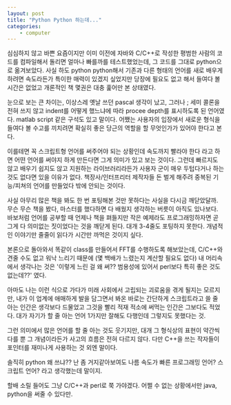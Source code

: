 ```yaml
---
layout: post
title: "Python Python 하는데..."
categories:
    - computer
---
```


심심하지 않고 바쁜 요즘이지만 이미 이전에 자바와 C/C++로 작성한 평범한 사람의 코드를 컴파일해서 돌리면 얼마나 빠를까를 테스트했었는데, 그 코드를 그대로 python으로 옮겨보았다. 사실 하도 python python해서 기존과 다른 형태의 언어를 새로 배우게 하려면 속도라든가 특이한 매력이 있겠지 싶었지만 당장에 필요도 없고 해서 들여다 볼 시간은 없었고 개론적인 책 몇권은 대충 훑어만 본 상태였다.

눈으로 보는 큰 차이는, 이상스레 옛날 쓰던 pascal 생각이 났고, 그러나 ; 세미 콜론을 전혀 쓰지 않고 indent를 어떻게 했느냐에 따라 procee depth를 표시하도록 된 언어였다. matlab script 같은 구석도 있고 말이다. 어쨌는 사용자의 입장에서 새로운 형식을 들여다 볼 수고를 끼치려면 확실히 좋은 당근의 역할을 할 무엇인가가 있어야 한다고 본다.

이를테면 꼭 스크립트형 언어를 써주어야 되는 상황인데 속도까지 빨라야 한다 라고 하면 어떤 언어를 써야지 하게 만든다면 그게 의미가 있고 보는 것이다. 그런데 빠르지도 않고 배우기 쉽지도 않고 지원하는 라이브러리라든가 사용자 군이 매우 두텁다거나 하는 것도 없다면 있을 이유가 없다. 책장사/인터프리터 제작자들 돈 벌게 해주려 중복된 기능/피쳐의 언어를 만들었다 밖에 안되는 것이다.

사실 아무리 많은 책을 봐도 한 번 포팅해본 것만 못하다는 사실을 다시금 깨닫았달까. 무슨 무슨 책을 봤다, 마스터를 했다하면 다 배웠지 생각하는 버릇이 아직도 있나보다. 바보처럼 언어를 공부할 때 언제나 책을 펴들지만 작은 예제라도 프로그래밍하자면 곧 그게 다 의미없는 짓이었다는 것을 깨닫게 된다. 대개 3-4줄도 포팅하지 못한다. 개념적인 이야기만 줄줄이 읽다가 시간만 까먹은 것이지 싶다.

본론으로 돌아와서 똑같이 class를 만들어서 FFT를 수행하도록 해보았는데, C/C++와 견줄 수도 없고 워낙 느리기 때문에 (몇 백배가 느렸는지 계산할 필요도 없다) 내 머리속에서 생각나는 것은 '이렇게 느린 걸 왜 써?? 범용성에 있어서 perl보다 특히 좋은 것도 없는데??' 였다.

아마도 나는 이런 식으로 가다가 미래 사회에서 고립되는 괴로움을 겪게 될지는 모르지만, 내가 이 업계에 애매하게 발을 담그면서 봐온 바로는 간단하게 스크립트라고 쓸 줄 아는 인간은 생각보다 드물었고 그것을 빨리 적재 적소에 써먹는 인간은 그보다도 적었다. 대가 자기가 할 줄 아는 언어 1가지만 잘해도 다행인데 그렇지도 못했다는 것. 

그런 의미에서 많은 언어를 할 줄 아는 것도 웃기지만, 대개 그 형식상의 표현이 약간씩 다를 뿐 그 개념이라든가 사고의 흐름은 전혀 다르지 않다. 다만 C++을 쓰는 작자들이 포인터를 재미나게 사용하는 것 외엔 말이다.

솔직히 python 왜 쓰냐?? 난 좀 거지같아보여도 나름 속도가 빠른 프로그래밍 언어? 스크립트 언어? 라고 생각했는데 말이지.

할배 소릴 들어도 그냥 C/C++과 perl로 쭉 가야겠다. 어쩔 수 없는 상황에서만 java, python을 써줄 수 있다만. 